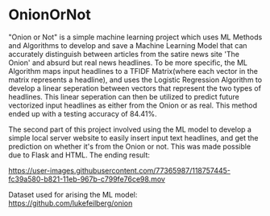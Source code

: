 # OnionOrNot
"Onion or Not" is a simple machine learning project which uses ML Methods and Algorithms to develop and save a Machine Learning Model that can accurately distinguish between  articles from the satire news site 'The Onion' and absurd but real news headlines. To be more specific, the ML Algorithm maps input headlines to a TFIDF Matrix(where each vector in the matrix represents a headline), and uses the Logistic Regression Algorithm to develop a linear seperation between vectors that represent the two types of headlines. This linear seperation can then be utilized to predict future vectorized input headlines as either from the Onion or as real. This method ended up with a testing accuracy of 84.41%.

The second part of this project involved using the ML model to develop a simple local server website to easily insert input text headlines, and get the prediction on whether it's from the Onion or not. This was made possible due to Flask and HTML. The ending result:

https://user-images.githubusercontent.com/77365987/118757445-fc39a580-b821-11eb-967b-c799fe76ce98.mov

Dataset used for arising the ML model: https://github.com/lukefeilberg/onion
